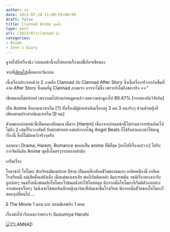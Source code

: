 ```yaml
---
author: in
date: 2013-07-28 11:09:55+00:00
draft: false
title: Clannad Anime สุดซึ้ง
type: post
url: /2013/07/clannad-2/
categories:
- Anime
- Innn's Diary
---
```




ดูจบไปอีกเรื่องนึง \\ก่อนหน้านี้จบไปหลายเรื่องแต่ขี้เกียจเขียนลง

จากที่[เขียนไป](https://www.cyruszhang.com/clannad/)เมื่อหลายวันก่อน

เนื้อเรื่องประกอบด้วย 2 ภาคคือ Clannad กับ Clannad After Story ซึ่งเนื้อเรื่องจริงจะเกิดขึ้นที่ภาค After Story ซึ่งคนที่ดู Clannad ภาคแรก อาจจะไม่ซึ้ง เพราะยังไม่ถึงของจริง =="

เขียนแบบไม่สปอยล์ เพราะผมไปอ่านก่อนดูมาแล้ว ลดความน่าดูลงไป 89.47% [จากสถาบันวิจัยอิน]

เป็น Anime ที่ออกแนวฮาเร็ม [?] ทั้งเรื่องมีผู้ชายดำเนินเรื่องอยู่ 3 คน 3 คนจริงๆ ส่วนตัวหญิงก็เพียบตามประสาอนิเมะฮาเร็ม [9 คน]

ตัวผมเองก่อนหน้านี้เป็นคนเกลียดแนวนี้มาก [Harem] เนื่องจากก่อนหน้านี้ได้อ่านอาจารย์เนกิมะไป ไม่ถึง 2 เล่มก็รีบวางทันที รับม่ายด้ายยย แต่หลังจากได้ดู Angel Beats ก็ได้รับคำแนะเนำให้มาดูเรื่องนี้ ซึ่งก็ไม่ผิดหวังจริงๆครับ

ออกแนว Drama, Harem, Romance ขอยกเป็น anime ที่ดีที่สุด [ยกไปกี่เรื่องแล้ววะ] ได้รับการจัดอันดับ Anime สุดซึ้งโคตรๆจากหลายสำนัก

เกริ่นเรื่อง

โอคาซากิ โทโมยะ นักเรียนมัธยมปลาย ปีสาม เป็นคนที่เกลียดชีวิตของตนเอง เกลียดเมืองนี้ เกลียดโรงเรียนนี้ แม่เสียตั้งแต่ยังเด็ก เมื่อแม่ของเขาเสีย พ่อก็เริ่มติดเหล้า ติดการพนัน จนมีเรื่องทะเลาะกับลูกบ่อยๆ จนครั้งหนึ่งพ่อผลักโทโมยะไปชนผนังทำให้ไหล่หลุด นับจากนั้นโทโมยะก็เริ่มตีตัวออกห่างจากพ่อเขาเรื่อยๆ วันนึงเขาได้พบกับเด็กหญิงนางิสะที่เนินเขาขึ้นโรงเรียน นับจากนั้นชีวิตของโทโมยะก็ค่อยๆเปลี่ยนไป....

มี The Movie 1 ตอน และ ตอนพิเศษอีก 1 ตอน

เรื่องต่อไป เรียกเธอว่าพระเจ้า Suzumiya Haruhi

![CLANNAD](https://www.cyruszhang.com/wp-content/uploads/2013/07/CLANNAD.jpg)

